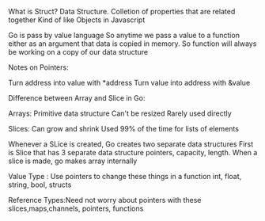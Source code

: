 What is Struct?
Data Structure. Colletion of properties that are related together
Kind of like Objects in Javascript

Go is pass by value language
So anytime we pass a value to a function either
as an argument that data is copied in memory.
So function will always be working on a copy of our data structure 

Notes on Pointers:

Turn address into value with *address
Turn value into address with &value

Difference between Array and Slice in Go:

Arrays: Primitive data structure
Can't be resized
Rarely used directly

Slices:
Can grow and shrink
Used 99% of the time for lists of elements


Whenever a SLice is created, Go creates two separate data structures
First is Slice that has 3 separate data structure pointers, capacity, length.
When a slice is made, go makes array internally

Value Type : Use pointers to change these things in a function
int, float, string, bool, structs

Reference Types:Need not worry about pointers with these
slices,maps,channels, pointers, functions 


